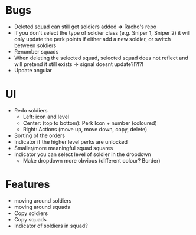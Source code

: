 # Bugs
- Deleted squad can still get soldiers added => Racho's repo
- If you don't select the type of soldier class (e.g. Sniper 1, Sniper 2) it will only update the perk points if either add a new soldier, or switch between soldiers
- Renumber squads
- When deleting the selected squad, selected squad does not reflect and will pretend it still exists => signal doesnt update?!?!?!
- Update angular

# UI
- Redo soldiers
	- Left: icon and level
	- Center: (top to bottom): Perk Icon + number (coloured)
	- Right: Actions (move up, move down, copy, delete)
- Sorting of the orders
- Indicator if the higher level perks are unlocked
- Smaller/more meaningful squad squares
- Indicator you can select level of soldier in the dropdown
	- Make dropdown more obvious (different colour? Border)

# Features
- moving around soldiers
- moving around squads
- Copy soldiers
- Copy squads
- Indicator of soldiers in squad?
